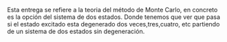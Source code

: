 Esta entrega se refiere a la teoria del método de Monte Carlo, en concreto es la opción del sistema de dos estados.
Donde tenemos que ver que pasa si el estado excitado esta degenerado dos veces,tres,cuatro, etc
partiendo de un sistema de dos estados sin degeneración.
